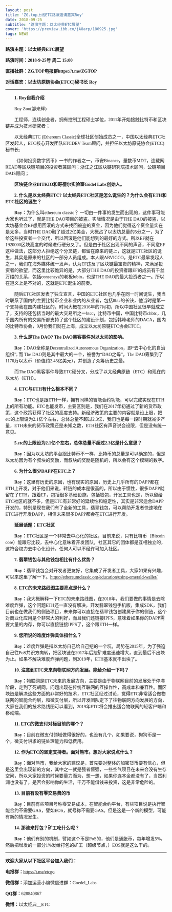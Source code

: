 ```yaml
---
layout: post
title: 'ZG.top上线ETC路演邀请嘉宾Roy'
date: 2018-09-25
subtitle: '路演主题：以太经典ETC展望'
cover: 'https://preview.ibb.co/jA8arp/180925.jpg'
tags: NEWS
---
```




**<font face="微软雅黑">路演主题：以太经典ETC展望</font>**

**<font face="微软雅黑">路演时间：2018-9-25号 周二 15:00</font>**

**<font face="微软雅黑">直播社群：ZG.TOP电报群https://t.me/ZGTOP</font>**

**<font face="微软雅黑">对话嘉宾：以太坊原链协会(ETCC)秘书长 Roy</font>**

***

&emsp;&emsp;**<font face="微软雅黑">1. Roy自我介绍</font>**

&emsp;&emsp;<font face="微软雅黑">Roy Zou(邹来辉)</font>

&emsp;&emsp;<font face="微软雅黑">工程师，连续创业者，拥有控制工程硕士学位，2011年开始接触比特币和区块链并成为技术研究者；</font>

&emsp;&emsp;<font face="微软雅黑">以太经典ETC (Ethereum Classic)全球社区创始成员之一，中国以太经典ETC社区发起人，ETC核心开发团队ETCDEV Team顾问，并担任以太坊原链协会(ETCC)秘书长;</font>

&emsp;&emsp;<font face="微软雅黑">《如何投资数字货币》一书的作者之一，币安Binance，量数币MDT，连载网READ等区块链项目的投资者兼顾问；浙江之江区块链研究院技术顾问，公链项目DAIS顾问；</font>

&emsp;&emsp;**<font face="微软雅黑">区块链企业BITKIO和哥德尔实验室Gödel Labs创始人。</font>**



&emsp;&emsp;**<font face="微软雅黑">2. 什么是以太经典ETC? 以太经典ETC社区是怎么诞生的？为什么会有ETH和ETC社区的诞生？</font>**

&emsp;&emsp;**<font face="微软雅黑">Roy：</font>**<font face="微软雅黑">为什么叫ethereum classic？ 一切由一件事的发生而出现的，这件事可能大家也听过了，就是THE DAO项目的被盗。实际情况是由于THE DAO的被盗，以太坊基金会EF想用回滚的方式来找回被盗的资金，因为他们觉得这个资金量实在是太多，当时THE DAO融了超过2亿美金，大概占了以太坊总量的5分之一，为了给这些投资者一个交代，所以回滚是他们能想到的最好的方式。所以EF就在1920000区块高度的时候进行硬分叉了。但是由于社区出现不同的声音，不同意EF这种做法，这部分人拒绝这个分叉链，都留在原来的链上，这就是ETC社区的诞生，其实是原来的社区的一部分人员组成。本人跟ARVICCO，是ETC最早发起人之一，我们在海外媒体统一发声，认为EF违反了区块链最宝贵的精神，来满足投资者的欲望，而这里比较诡异的是，大部分THE DAO的投资者跟EF的成员有千丝万缕的关系，包括consensys的老板lubin，也是THE DAO的最大投资者之一。所以在道义上是不对的，这就是ETC诞生的前奏。</font>

&emsp;&emsp;<font face="微软雅黑">随后ETC社区发表了独立宣言，中国的ETC社区也几乎在同一时间诞生，我当时联系了国内的主要比特币企业和业内的从业者，包括8btc的长铗，他当时是第一个支持我在国内建社区的，时间大概在2016年的7月初，所以中国社区很早就成立了，支持的还包括当时的最大交易所之一btcc，比特币中国，中国比特币chbtc，几乎国内所有的交易所都支持了这个社区的建设计划，包括韩峰老师的DACA，国内的比特币协会，9月份我们就在上海，成立以太坊原链ETC协会ETCC。</font>



&emsp;&emsp;**<font face="微软雅黑">3. 什么是The DAO? The DAO黑客事件对以太坊的影响。</font>**

&emsp;&emsp;**<font face="微软雅黑">Roy：</font>**<font face="微软雅黑">DAO全称是Decentralized Autonomous Organization，即“去中心化的自治组织”, 而 The DAO则是其中最大的一个，被誉为“DAO之母”，The DAO筹集到了1170万以太币（价值约2.45亿美元），并创造了众筹历史之最。</font>

&emsp;&emsp;<font face="微软雅黑">而The DAO黑客事件导致ETC硬分叉，分成了以太经典原链（ETC）和现在的以太坊（ETH）。</font>



&emsp;&emsp;**<font face="微软雅黑">4. ETC与ETH有什么根本不同？</font>**

&emsp;&emsp;**<font face="微软雅黑">Roy：</font>**<font face="微软雅黑">ETC也是跟ETH一样，拥有同样的智能合约功能，可以完成实现在ETH上的所有功能。ETC也能发币，主要区别是，我们在2017年初通过了新的货币政策，这个政策获得了社区的高度支持。新经济政策的主要的内容就是设上限，把etc的上限设为2.1亿个左右，总体总量不超过2.3亿，我们也是每一段时期就减少产量，ETH未来的货币政策还是未知之数，ETH社区有声音说会设限，但是没有统一意见。</font>



&emsp;&emsp;**<font face="微软雅黑">5.etc的上限设为2.1亿个左右，总体总量不超过2.3亿是什么意思？</font>**

&emsp;&emsp;**<font face="微软雅黑">Roy：</font>**<font face="微软雅黑">因为以太坊的平台跟比特币不一样，比特币的总量是可以确定的，但是以太坊因为有个叔块的奖励，而叔块的奖励是随机的，所以会有这个模糊的数字。</font>



&emsp;&emsp;**<font face="微软雅黑">6. 为什么很少DAPP在ETC上？</font>**

&emsp;&emsp;**<font face="微软雅黑">Roy：</font>**<font face="微软雅黑">这里有历史的原因，也有现实的原因，历史上几乎所有的DAPP都在ETH上开发，对于他们来说，转链的成本是很高的，所以由于惯性，很多DAPP就留在了ETH，跟着EF，包括很多基础设施，包括钱包，开发工具也是，所以留给ETC社区的就不多，但是ETC有非常好的延续性和稳定性，其实是非常适合DAPP开发的，特别是现在我们有了全新的工具，翡翠钱包，可以帮助开发者快速地在ETC进行开发DAPP，相信未来很多DAPP都会在ETC进行开发。</font>



&emsp;&emsp;**<font face="微软雅黑">延展话题：ETC社区</font>**

&emsp;&emsp;**<font face="微软雅黑">Roy：</font>**<font face="微软雅黑">ETC社区是一个非常去中心化的社区，目前来说，只有比特币（Bitcoin core）能跟它比较，去中心化意味着开发团队，社区其它的团体都是互相独立的，这符合权力去中心化设计，任何人可以不经许可加入社区。</font>



&emsp;&emsp;**<font face="微软雅黑">7. 翡翠钱包与其他钱包相比有什么优势？</font>**

&emsp;&emsp;**<font face="微软雅黑">Roy：</font>**<font face="微软雅黑">翡翠钱包会对开发者更友好，它集成了开发者工具，大家如果有兴趣，可以来这里了解一下。https://ethereumclassic.org/education/using-emerald-wallet/</font>



&emsp;&emsp;**<font face="微软雅黑">8. ETC的未来路线图主要亮点是什么？</font>**

&emsp;&emsp;**<font face="微软雅黑">Roy：</font>**<font face="微软雅黑">我大概解释一下ETC的未来路线图，在2018年，我们要做的事情是去除难度炸弹，这个问题ETH还一直没有解决，开发翡翠钱包手机版，集成SDK，我们目前也在做我们的侧链项目，未来你可以直接在翡翠钱包创建属于你的侧链，这个对商业化应用是个非常大的利好，而且我们还链接IPFS，意味着如果你的DAPP需要大量的内存，你可以直接链接IPFS了，这个跟ETH一样。</font>



&emsp;&emsp;**<font face="微软雅黑">9. 您所说的难度炸弹具体指什么？</font>**

&emsp;&emsp;**<font face="微软雅黑">Roy：</font>**<font face="微软雅黑">难度炸弹是指以太坊自己给自己挖的一个坑，局势在2015年，为了强迫自己往PoS共识方向转，把区块链在2017年后挖矿难度迅速增大，直到最后不出块为止。如果不解决难度炸弹问题，到2019年，ETH基本就不出块了。</font>



&emsp;&emsp;**<font face="微软雅黑">10. 注意到ETC未来向物联网方向发展。能给介绍一下吗？</font>**

&emsp;&emsp;**<font face="微软雅黑">Roy：</font>**<font face="微软雅黑">物联网是ETC未来的发展方向，主要是由于物联网目前的发展处于停滞阶段，走到了死胡同，问题出现在传统互联网的互操作性，高成本和兼容性。而区块链是解决这些方面的非常好的技术，ETC社区经过讨论，觉得ETC非常适合做物联网的智能合约层，和微支付层，所以开发团队定下了往物联网方向发展的方向，大家在我们的技术路线图可以看到，2019年ETC将会推出适合物联网的轻客户端和移动端。</font>



&emsp;&emsp;**<font face="微软雅黑">11. ETC的微支付对标目前的哪个？</font>**

&emsp;&emsp;**<font face="微软雅黑">Roy：</font>**<font face="微软雅黑">目前在微支付领域做得很好的，也没有几个，如果要说，狗狗币是一个，微支付讲求的链处理能力和低费用。</font>



&emsp;&emsp;**<font face="微软雅黑">12. 作为ETC的坚定支持者。面对熊市。想对大家说点什么？</font>**

&emsp;&emsp;**<font face="微软雅黑">Roy：</font>**<font face="微软雅黑">面对熊市，我给大家的建议是，首先要对整体的加密货币要有信心，但是这里会出现新的方向，其中之一就是强者恒强，一些空气项目在未来会没有生存空间，所以大家投资的时候要量力而为，想一想，如果你连本金都没有了，当然利润也没有了，是否会影响你的生活，千万不能借钱来投资，这是非常危险的。</font>



&emsp;&emsp;**<font face="微软雅黑">13. 目前有没有零交易费的币</font>**

&emsp;&emsp;**<font face="微软雅黑">Roy：</font>**<font face="微软雅黑">目前有些项目号称零交易成本，在智能合约平台，有些项目说是执行智能合约不需要GAS，譬如EOS，就号称不需要GAS。但是这是一个新的模型，可能有新的情况发生。</font>



&emsp;&emsp;**<font face="微软雅黑">14. 那谁来打包？矿工吃什么呢？</font>**

&emsp;&emsp;**<font face="微软雅黑">Roy：</font>**<font face="微软雅黑">他们有别的机制，譬如这个币是PoS的，他们是通胀币，每年增发5%，然后把增发的一部分1%发给打包的矿工（超级节点，）EOS就是这么干的。</font>

***

**<font face="微软雅黑">欢迎大家从以下社区平台加入我们：</font>**

**<font face="微软雅黑">电报群：</font>**<font face="微软雅黑">https://t.me/etcgo</font>

**<font face="微软雅黑">微信群：</font>**<font face="微软雅黑">添加运营小编微信进群：Goedel_Labs</font>

**<font face="微软雅黑">QQ群：</font>**<font face="微软雅黑">628840867</font>

**<font face="微软雅黑">微博：</font>**<font face="微软雅黑">以太经典＿ETC</font>
